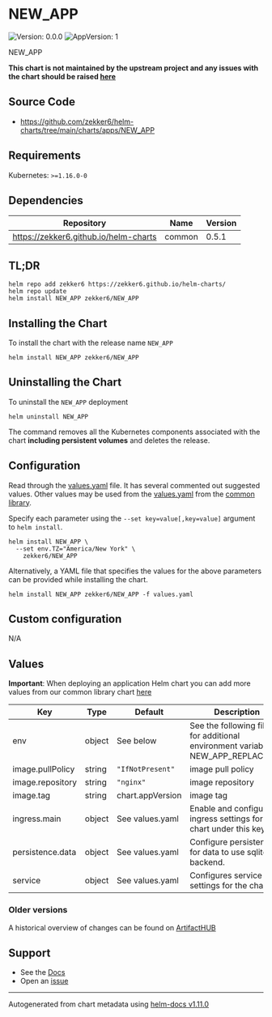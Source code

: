 # NEW_APP

![Version: 0.0.0](https://img.shields.io/badge/Version-0.0.0-informational?style=flat-square) ![AppVersion: 1](https://img.shields.io/badge/AppVersion-1-informational?style=flat-square)

NEW_APP

**This chart is not maintained by the upstream project and any issues with the chart should be raised [here](https://github.com/zekker6/helm-charts/issues/new)**

## Source Code

* <https://github.com/zekker6/helm-charts/tree/main/charts/apps/NEW_APP>

## Requirements

Kubernetes: `>=1.16.0-0`

## Dependencies

| Repository | Name | Version |
|------------|------|---------|
| https://zekker6.github.io/helm-charts | common | 0.5.1 |

## TL;DR

```console
helm repo add zekker6 https://zekker6.github.io/helm-charts/
helm repo update
helm install NEW_APP zekker6/NEW_APP
```

## Installing the Chart

To install the chart with the release name `NEW_APP`

```console
helm install NEW_APP zekker6/NEW_APP
```

## Uninstalling the Chart

To uninstall the `NEW_APP` deployment

```console
helm uninstall NEW_APP
```

The command removes all the Kubernetes components associated with the chart **including persistent volumes** and deletes the release.

## Configuration

Read through the [values.yaml](./values.yaml) file. It has several commented out suggested values.
Other values may be used from the [values.yaml](https://github.com/zekker6/helm-charts/blob/main/charts/library/common/values.yaml) from the [common library](https://github.com/zekker6/helm-charts/blob/main/charts/library/common).

Specify each parameter using the `--set key=value[,key=value]` argument to `helm install`.

```console
helm install NEW_APP \
  --set env.TZ="America/New York" \
    zekker6/NEW_APP
```

Alternatively, a YAML file that specifies the values for the above parameters can be provided while installing the chart.

```console
helm install NEW_APP zekker6/NEW_APP -f values.yaml
```

## Custom configuration

N/A

## Values

**Important**: When deploying an application Helm chart you can add more values from our common library chart [here](https://github.com/zekker6/helm-charts/blob/main/charts/library/common)

| Key | Type | Default | Description |
|-----|------|---------|-------------|
| env | object | See below | See the following files for additional environment variables: NEW_APP_REPLACE_ME |
| image.pullPolicy | string | `"IfNotPresent"` | image pull policy |
| image.repository | string | `"nginx"` | image repository |
| image.tag | string | chart.appVersion | image tag |
| ingress.main | object | See values.yaml | Enable and configure ingress settings for the chart under this key. |
| persistence.data | object | See values.yaml | Configure persistence for data to use sqlite backend. |
| service | object | See values.yaml | Configures service settings for the chart. |

### Older versions

A historical overview of changes can be found on [ArtifactHUB](https://artifacthub.io/packages/helm/zekker6/NEW_APP?modal=changelog)

## Support

- See the [Docs](http://zekker6.github.io/helm-charts/docs/)
- Open an [issue](https://github.com/zekker6/helm-charts/issues/new)

----------------------------------------------
Autogenerated from chart metadata using [helm-docs v1.11.0](https://github.com/norwoodj/helm-docs/releases/v1.11.0)
